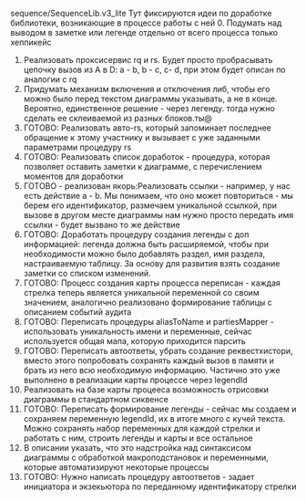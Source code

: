 sequence/SequenceLib.v3_lite
Тут фиксируются идеи по доработке библиотеки, возникающие в процессе работы с ней
0. Подумать над выводом в заметке или легенде отдельно от всего процесса только хеппикейс
1. Реализовать проксисервис rq и rs. Будет просто пробрасывать цепочку вызов из А в D: a - b, b - c, c- d, при этом будет описан по аналогии с rq
2. Придумать механизм включения и отключения либ, чтобы его можно было перед текстом диаграммы указывать, а не в конце. Вероятно, единственное решение - через легенду. тогда нужно сделать ее склеиваемой из разных блоков.ты@ 
3. ГОТОВО: Реализовать авто-rs, который запоминает последнее обращение к этому участнику и вызывает с уже заданными параметрами процедуру rs
4. ГОТОВО: Реализовать список доработок - процедура, которая позволяет оставить заметки к диаграмме, с перечислением моментов для доработки
5. ГОТОВО - реализован якорь:Реализовать ссылки - например, у нас есть действие a - b. Мы понимаем, что оно может повториться - мы берем его идентификатор, размечаем уникальной ссылкой, при вызове в другом месте диаграммы нам нужно просто передать имя ссылки - будет вызвано то же действие
6. ГОТОВО: Доработать процедуру создания легенды с доп информацией: легенда должна быть расширяемой, чтобы при необходимости можно было добавлять раздел, имя раздела, настраиваемую таблицу. За основу для развития взять создание заметки со списком изменений.
7. ГОТОВО: Процесс создания карты процесса переписан - каждая стрелка теперь является уникальной переменной со своим значением, аналогично реализовано формирование таблицы с описанием событий аудита
8. ГОТОВО: Переписать процедуры aliasToName и partiesMapper - использовать уникальность имени и переменные, сейчас используется общая мапа, которую приходится парсить
9. ГОТОВО: Переписать автоответы, убрать создание реквестхистори, вместо этого попробовать сохранять каждый вызов в памяти и брать из него всю необходимую информацию. Частично это уже выполнено в реализации карты процессе через legendId
10. Реализовать на базе карты процееса возможность отрисовки диаграммы в стандартном сиквенсе
11. ГОТОВО: Переписать формирование легенды - сейчас мы создаем и сохраняем переменную legendId, их в итоге много с кучей текста. Можно сохранять набор переменных для каждой стрелки и работать с ним, строить легенды и карты и все остальное
11. В описании указать, что это надстройка над синтаксисом диаграммы с обработкой макроподстановок и переменными, которые автоматизируют некоторые процессы
12. ГОТОВО: Нужно написать процедуру автоответов - задает инициатора и экзекьютора по переданному идентификатору стрелки